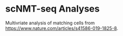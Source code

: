 # scNMT-seq Analyses

Multivriate analysis of matching cells from https://www.nature.com/articles/s41586-019-1825-8.
